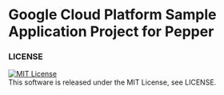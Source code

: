 Google Cloud Platform Sample Application Project for Pepper
=================

### LICENSE
[![MIT License](http://img.shields.io/badge/license-MIT-blue.svg?style=flat)](LICENSE)  
This software is released under the MIT License, see LICENSE.  

